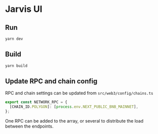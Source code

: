 # Jarvis UI

## Run

```bash
yarn dev
```

## Build

```bash
yarn build
```

## Update RPC and chain config

RPC and chain settings can be updated from `src/web3/config/chains.ts`

```js
export const NETWORK_RPC = {
  [CHAIN_ID.POLYGON]: [process.env.NEXT_PUBLIC_BNB_MAINNET],
};
```

One RPC can be added to the array, or several to distribute the load between the endpoints.

